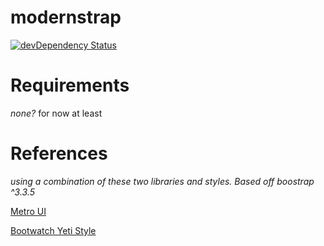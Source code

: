 # modernstrap
[![devDependency Status](https://david-dm.org/fassetar/modern-css/dev-status.svg)](https://david-dm.org/fassetar/modern-css#info=devDependencies)

# Requirements
*none?* for now at least


# References
*using a combination of these two libraries and styles. Based off boostrap ^3.3.5*

[Metro UI](http://metroui.org.ua/)

[Bootwatch Yeti Style](https://bootswatch.com/yeti/)
